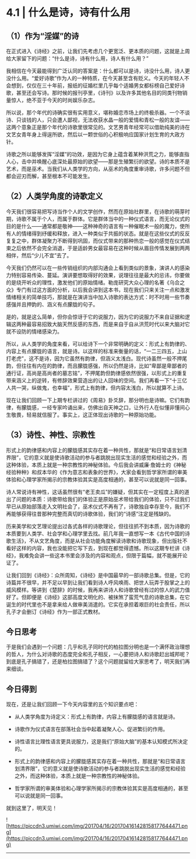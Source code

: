 # 4.1 | 什么是诗，诗有什么用 

## （1）作为“淫媒”的诗

在正式进入《诗经》之前，让我们先考虑几个更宽泛、更本质的问题，这就是上周给大家留下的问题：“什么是诗，诗有什么用，诗人有什么用？”

我相信在今天最能得到广泛认同的答案是：什么都可以是诗，诗没什么用，诗人更没什么用。“爱好诗歌”作为人的一种特质，在今天甚至含有贬义。今天的年轻人不会想到，仅仅在三十年前，报纸的征婚栏里几乎每个适婚男女都标榜自己爱好诗歌，甚至还会写诗。那时候的报刊亭里，《诗刊》以及许多其他名目的同类刊物销量惊人，绝不亚于今天的时尚娱乐杂志。

所以说，那个年代的诗确实很有实用意义，堪称婚恋市场上的终极杀器。一个不谈诗、只谈钱的人，只会遭人鄙视，无法收获水晶一般的爱情和青松一般的友谊——这两个意象正是那个年代的诗歌里很常见的。文艺男青年经常可以借助纯美的诗在文艺女青年身上得逞所欲，然后以一颗世俗的心积极响应国家计划生育的大政方针。

诗歌之所以能够发挥“淫媒”的功效，是因为它身上蕴含着某种洪荒之力，能够直指人心，击中并唤醒心底深处最原始的欲望——那是生殖繁衍的欲望。诗的本质不是艺术，而是巫术。当我们从人类学的方向，从巫术的角度重审诗歌，许多问题不但都会迎刃而解，甚至根本不可能发生。

## （2）人类学角度的诗歌定义

今天我们很容易把写诗当作个人的文学创作，然而在原始社群里，在诗歌的萌芽时期，诗歌不属于个人，而属于群体。它是群体当中的一种仪式语言，而无论仪式的目的是什么——通常都是敬神——这种神奇的语言有一种催眠术一般的魔力，使所有人的情绪得到纾缓和释放，进入一种类似于共振的状态。就是在这些仪式的反反复复之中，群体凝聚力不断得到巩固，而仪式带来的那种热恋一般的感觉在仪式结束之后依然不会完全消退，于是适龄男女最容易在这种时候从眉目传情发展到两两相伴，然后“少儿不宜”去了。

今天我们仍然可以在一些传销组织的内部沟通会上看到类似的景象，演讲人的感染力特别容易传染、蔓延。演讲要想取得好的效果，说理往往是最大的忌讳，你要做的是绕开听众的理性，激发他们的原始情绪。勒庞研究大众心理的名著《乌合之众》专门有过这方面的分析，以后我会讲到这本书，现在我们只来关注一点和激发情绪相关的简单技巧，那就是在演讲当中加入诗歌的表达方式：时不时用一些节奏感强并且押韵的、涵义有点朦胧的句子。

是的，就是这么简单，但你会惊讶于它的说服力，因为它的说服力不来自证据和逻辑这两种最容易招致大脑天然反感的东西，而是来自于自从洪荒时代以来大脑对它就不设防的情绪感染力。

所以，从人类学的角度来看，可以给诗下一个非常明确的定义：形式上有韵律的、内容上有点朦胧的语言，就是诗。以这样的标准来衡量的话，“一二三四五，上山打老虎”，这不是诗，因为它虽然有韵律，但涵义太浅白。现代诗虽然一般不押尾韵，但往往有内在的韵律，而且朦胧感强，所以仍然是诗，比如“卑鄙是卑鄙者的通行证，高尚是高尚者的墓志铭”，不押尾韵但韵律感依然很强，以形式上的重复带来涵义上的逆转，有修辞效果营造出的让人回味的空间。我们再看一下“十三亿人共一哭，纵做鬼，也幸福”，形式上有韵律，但内容太浅白，所以就算不上诗。

现在让我们回顾一下上期专栏讲过的《周易》卦爻辞，那分明也是诗嘛。它们有韵律，有朦胧感，一经专家吟诵出来，仿佛出自天神之口，让外行人在似懂非懂间心生敬畏，轻易就信服了。事实上，这正体现出诗歌的一种原始功能。

## （3）诗性、神性、宗教性

形式上的韵律感和内容上的朦胧感其实存在着一种共性，那就是“和日常语言划清界限”，它的意义就是使诗歌活动的参与者跳脱出现实生活的感觉和经验之外，而这种体验，本质上就是一种宗教性的神秘体验。今后我会讲威廉·詹姆士的《神秘经验种种》和叔本华的《作为意志和表象的世界》，大家会看到哲学家所谓的审美体验和心理学家所揭示的宗教体验其实是高度相通的，甚至可以说就是同一回事。

诗人常说诗有神性，这话虽然很有“老王卖瓜”的嫌疑，但其实在一定程度上真的道出了问题的本质：诗歌带给我们的体验正是原始巫术带给我们的体验，只不过我们早已从原始部落走入文明社会了，巫术仪式不再有了，诗歌独自幸存至今，我们不再能够获得往昔那种完整而真切的诗歌体验，我们的“诗感”注定是残缺的。

历来美学和文艺理论提出过各式各样的诗歌理论，但往往抓不到本质，因为诗歌的本质要到人类学、社会学和心理学里去找。前几年我一直想写一本《古代中国的诗歌生活》，不从文艺角度，而是从社会功能角度解读诗歌和诗歌现象，但出版社不看好这样的内容，我也没能把它写下去，到现在都觉得遗憾。所以这期专栏讲《诗经》，我难免会讲一些这本书里会涉及的内容和观点，但限于篇幅，就不能展开论证了。

让我们回到《诗经》：众所周知，《诗经》是中国最早的一部诗歌总集。但是，它的诗篇并不很早，并不足以早到让我们看到诗人呼风唤雨、把世人玩弄于股掌之上的威风模样。等讲到《楚辞》的时候，我再来讲诗人和诗歌曾经有过的惊人的武力值好了。但即便是《诗经》这部高度文明化的、被抹煞了蛮荒气息的诗歌总集，在它诞生的时代里也不是拿来给人做审美消遣的。它实在承担着艰巨的社会责任，所以孔子才会删订《诗经》作为一部正式教材。

## 今日思考

于是我们会遇到一个问题：几乎和孔子同时代的柏拉图分明也是一个满怀政治理想的哲人，为什么对诗歌的态度完全和孔子相反，一心要把诗人和诗歌赶出城邦呢？到底是孔子搞错了，还是柏拉图搞错了？这个问题就留给大家思考了，明天我们再来细谈。

## 今日得到

现在，还是让我们回顾一下今天内容里的五个知识要点吧：

* 从人类学角度为诗定义：形式上有韵律，内容上有朦胧感的语言就是诗。

* 诗歌作为仪式语言在部落社会当中起着凝聚人心、促进繁衍的作用。

* 诗性语言比理性语言更具说服力，这是我们“原始大脑”的基本认知模式所决定的。

* 形式上的韵律感和内容上的朦胧感其实存在着一种共性，那就是“和日常语言划清界限”，它的意义就是使诗歌活动的参与者跳脱出现实生活的感觉和经验之外，而这种体验，本质上就是一种宗教性的神秘体验。

* 哲学家所谓的审美体验和心理学家所揭示的宗教体验其实是高度相通的，甚至可以说就是同一回事。

就到这里了，明天见！

![https://piccdn3.umiwi.com/img/201704/16/201704161428158177644471.png](https://piccdn3.umiwi.com/img/201704/16/201704161428158177644471.png)

---
